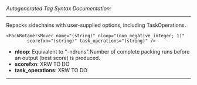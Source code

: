 _Autogenerated Tag Syntax Documentation:_

---
Repacks sidechains with user-supplied options, including TaskOperations.

```
<PackRotamersMover name="(string)" nloop="(non_negative_integer; 1)"
        scorefxn="(string)" task_operations="(string)" />
```

-   **nloop**: Equivalent to "-ndruns".Number of complete packing runs before an output (best score) is produced.
-   **scorefxn**: XRW TO DO
-   **task_operations**: XRW TO DO

---

